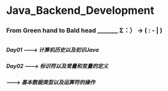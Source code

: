 # Java_Backend_Development

### From Green hand to Bald head   _______        Σ：）   ->    (    : - |  )
##
##
##
##### Day01   --->  计算机历史以及初识Java

##### Day02   --->  标识符以及常量和变量的定义
#####         --->  基本数据类型以及运算符的操作
